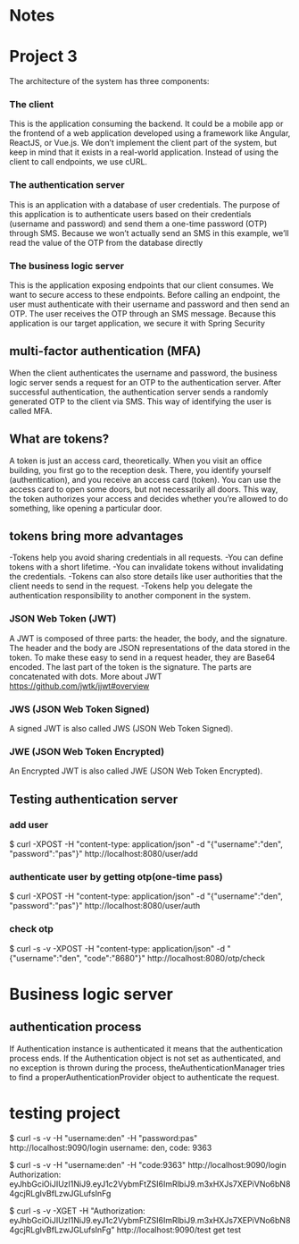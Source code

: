 # Notes

# Project 3
The architecture of the system has three components:

### The client 
This is the application consuming the backend. It could be a mobile app or the frontend of a
web application developed using a framework like Angular, ReactJS, or Vue.js. We don’t implement the
client part of the system, but keep in mind that it exists in a real-world application. Instead of using the
client to call endpoints, we use cURL.

### The authentication server 
This is an application with a database of user credentials. The purpose of this application is to authenticate 
users based on their credentials (username and password) and send them a one-time password (OTP) through SMS. 
Because we won’t actually send an SMS in this example, we’ll read the value of the OTP from the database directly

### The business logic server 
This is the application exposing endpoints that our client consumes. We want to secure access to these endpoints. 
Before calling an endpoint, the user must authenticate with their username and password and then send an OTP. The
user receives the OTP through an SMS message. Because this application is our target application, we secure it 
with Spring Security

## multi-factor authentication (MFA)
When the client authenticates the username and password, the business logic server sends a request for an OTP to the
authentication server. After successful authentication, the authentication server sends a randomly generated OTP to the
client via SMS. This way of identifying the user is called MFA.

## What are tokens? 
A token is just an access card, theoretically. When you visit an office building, you first go to the reception
desk. There, you identify yourself (authentication), and you receive an access card (token). You can use the access card to
open some doors, but not necessarily all doors. This way, the token authorizes your access and decides whether you’re
allowed to do something, like opening a particular door. 

## tokens bring more advantages

 -Tokens help you avoid sharing credentials in all requests.
 -You can define tokens with a short lifetime.
 -You can invalidate tokens without invalidating the credentials.
 -Tokens can also store details like user authorities that the client needs to send in the request.
 -Tokens help you delegate the authentication responsibility to another component in the system.

###  JSON Web Token (JWT)
A JWT is composed of three parts: the header, the body, and the signature. The header and the body are
JSON representations of the data stored in the token. To make these easy to send in a request header, they are
Base64 encoded. The last part of the token is the signature. The parts are concatenated with dots.
More about JWT https://github.com/jwtk/jjwt#overview


### JWS (JSON Web Token Signed)
A signed JWT is also called JWS (JSON Web Token Signed).

### JWE (JSON Web Token Encrypted) 
An Encrypted JWT is also called JWE (JSON Web Token Encrypted).

## Testing authentication server

### add user
$ curl -XPOST -H "content-type: application/json" -d "{\"username\":\"den\", \"password\":\"pas\"}" http://localhost:8080/user/add

### authenticate user by getting otp(one-time pass)
$ curl -XPOST -H "content-type: application/json" -d "{\"username\":\"den\", \"password\":\"pas\"}" http://localhost:8080/user/auth

### check otp
$ curl -s -v -XPOST -H "content-type: application/json" -d "{\"username\":\"den\", \"code\":\"8680\"}" http://localhost:8080/otp/check

# Business logic server

## authentication process
If Authentication instance is authenticated it means that the authentication process ends. 
If the Authentication object is not set as authenticated, and no exception is thrown during the process, 
theAuthenticationManager tries to find a properAuthenticationProvider object to authenticate the request.

# testing project
$ curl -s -v -H "username:den" -H "password:pas" http://localhost:9090/login
username: den, code: 9363

$ curl -s -v -H "username:den" -H "code:9363" http://localhost:9090/login
Authorization: eyJhbGciOiJIUzI1NiJ9.eyJ1c2VybmFtZSI6ImRlbiJ9.m3xHXJs7XEPiVNo6bN84gcjRLgIvBfLzwJGLufsInFg

$ curl -s -v -XGET -H  "Authorization: eyJhbGciOiJIUzI1NiJ9.eyJ1c2VybmFtZSI6ImRlbiJ9.m3xHXJs7XEPiVNo6bN84gcjRLgIvBfLzwJGLufsInFg" http://localhost:9090/test
get test







